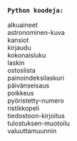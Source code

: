 ### `Python koodeja:`
alkuaineet\
astronominen-kuva\
kansiot\
kirjaudu\
kokonaisluku\
laskin\
ostoslista\
painoindeksilaskuri\
päivänseisaus\
poikkeus\
pyöristetty-numero\
ristikkopeli\
tiedostoon-kirjoitus\
tulostuksen-muotoilu\
valuuttamuunnin
